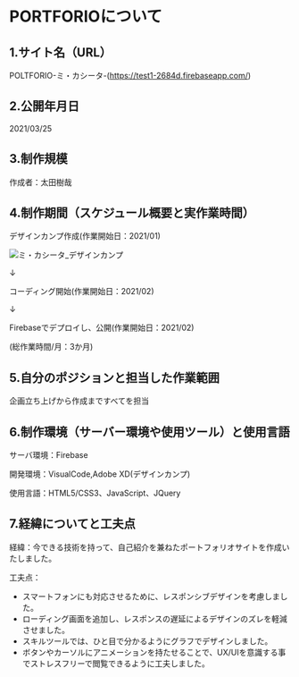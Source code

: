 # PORTFORIOについて

## **1.サイト名（URL）**

POLTFORIO-ミ・カシータ-(https://test1-2684d.firebaseapp.com/)


## **2.公開年月日**

2021/03/25


## **3.制作規模**

作成者：太田樹哉


## **4.制作期間（スケジュール概要と実作業時間）**

デザインカンプ作成(作業開始日：2021/01)

![ミ・カシータ_デザインカンプ](https://user-images.githubusercontent.com/67403243/117115113-9e3fa380-adc7-11eb-9ecc-ca3077223739.JPG)

↓

コーディング開始(作業開始日：2021/02)

↓

Firebaseでデプロイし、公開(作業開始日：2021/02)

(総作業時間/月：3か月)


## **5.自分のポジションと担当した作業範囲**

企画立ち上げから作成まですべてを担当

## **6.制作環境（サーバー環境や使用ツール）と使用言語**

サーバ環境：Firebase

開発環境：VisualCode,Adobe XD(デザインカンプ)

使用言語：HTML5/CSS3、JavaScript、JQuery


## **7.経緯についてと工夫点**

経緯：今できる技術を持って、自己紹介を兼ねたポートフォリオサイトを作成いたしました。

工夫点：
* スマートフォンにも対応させるために、レスポンシブデザインを考慮しました。
* ローディング画面を追加し、レスポンスの遅延によるデザインのズレを軽減させました。
* スキルツールでは、ひと目で分かるようにグラフでデザインしました。
* ボタンやカーソルにアニメーションを持たせることで、UX/UIを意識する事でストレスフリーで閲覧できるように工夫しました。
